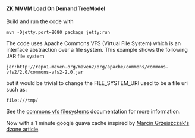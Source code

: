
#### ZK MVVM Load On Demand TreeModel

Build and run the code with 

	mvn -Djetty.port=8080 package jetty:run

The code uses Apache Commons VFS (Virtual File System) which is an interface 
abstraction over a file system. This example shows the following JAR file system

	jar:http://repo1.maven.org/maven2/org/apache/commons/commons-vfs2/2.0/commons-vfs2-2.0.jar

but it would be trivial to change the FILE_SYSTEM_URI used to be a file uri such as: 

	file:///tmp/

See the [commons vfs filesystems](http://commons.apache.org/vfs/filesystems.html) documentation 
for more information. 

Now with a 1 minute google guava cache inspired by [Marcin Grzejszczak's dzone article](http://java.dzone.com/articles/google-guava-cache-regular).
